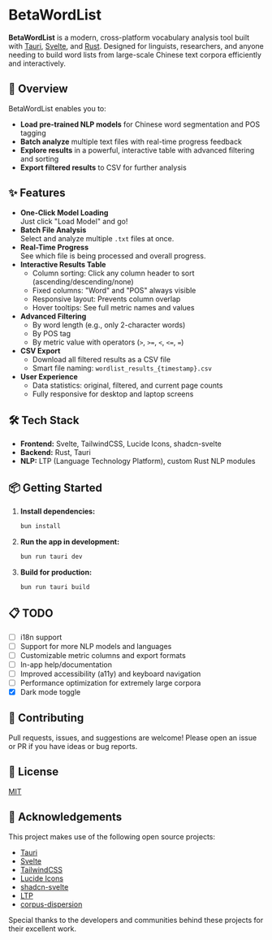 # BetaWordList

**BetaWordList** is a modern, cross-platform vocabulary analysis tool built with [Tauri](https://tauri.app/), [Svelte](https://svelte.dev/), and [Rust](https://www.rust-lang.org/). Designed for linguists, researchers, and anyone needing to build word lists from large-scale Chinese text corpora efficiently and interactively.

## 🚀 Overview

BetaWordList enables you to:

- **Load pre-trained NLP models** for Chinese word segmentation and POS tagging
- **Batch analyze** multiple text files with real-time progress feedback
- **Explore results** in a powerful, interactive table with advanced filtering and sorting
- **Export filtered results** to CSV for further analysis

## ✨ Features

- **One-Click Model Loading**  
  Just click "Load Model" and go!
- **Batch File Analysis**  
  Select and analyze multiple `.txt` files at once.
- **Real-Time Progress**  
  See which file is being processed and overall progress.
- **Interactive Results Table**  
  - Column sorting: Click any column header to sort (ascending/descending/none)
  - Fixed columns: "Word" and "POS" always visible
  - Responsive layout: Prevents column overlap
  - Hover tooltips: See full metric names and values
- **Advanced Filtering**  
  - By word length (e.g., only 2-character words)
  - By POS tag
  - By metric value with operators (`>`, `>=`, `<`, `<=`, `=`)
- **CSV Export**  
  - Download all filtered results as a CSV file
  - Smart file naming: `wordlist_results_{timestamp}.csv`
- **User Experience**  
  - Data statistics: original, filtered, and current page counts
  - Fully responsive for desktop and laptop screens

## 🛠️ Tech Stack

- **Frontend:** Svelte, TailwindCSS, Lucide Icons, shadcn-svelte
- **Backend:** Rust, Tauri
- **NLP:** LTP (Language Technology Platform), custom Rust NLP modules

## 📦 Getting Started

1. **Install dependencies:**

   ```bash
   bun install
   ```

2. **Run the app in development:**

   ```bash
   bun run tauri dev
   ```

3. **Build for production:**

   ```bash
   bun run tauri build
   ```

## 📋 TODO

- [ ] i18n support
- [ ] Support for more NLP models and languages
- [ ] Customizable metric columns and export formats
- [ ] In-app help/documentation
- [ ] Improved accessibility (a11y) and keyboard navigation
- [ ] Performance optimization for extremely large corpora
- [x] Dark mode toggle

## 🤝 Contributing

Pull requests, issues, and suggestions are welcome! Please open an issue or PR if you have ideas or bug reports.

## 📄 License

[MIT](https://opensource.org/licenses/MIT)

## 🙏 Acknowledgements

This project makes use of the following open source projects:

- [Tauri](https://tauri.app/)
- [Svelte](https://svelte.dev/)
- [TailwindCSS](https://tailwindcss.com/)
- [Lucide Icons](https://lucide.dev/)
- [shadcn-svelte](https://shadcn-svelte.com/)
- [LTP](https://github.com/HIT-SCIR/ltp)
- [corpus-dispersion](https://github.com/Chaunice/corpus_dispersion)

Special thanks to the developers and communities behind these projects for their excellent work.
